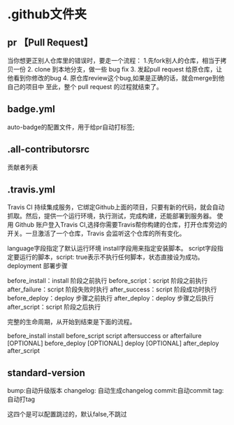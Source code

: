 # .github文件夹
## pr 【Pull Request】
当你想更正别人仓库里的错误时，要走一个流程：
1.先fork别人的仓库，相当于拷贝一份
2. clone 到本地分支，做一些 bug fix
3. 发起pull request 给原仓库，让他看到你修改的bug
4. 原仓库review这个bug,如果是正确的话，就会merge到他自己的项目中
至此，整个 pull request 的过程就结束了。

## badge.yml
auto-badge的配置文件，用于给pr自动打标签;

## .all-contributorsrc
贡献者列表

## .travis.yml
Travis CI 持续集成服务，它绑定Github上面的项目，只要有新的代码，就会自动抓取。然后，提供一个运行环境，执行测试，完成构建，还能部署到服务器。
使用 Github 账户登入Travis CI,选择你需要Travis帮你构建的仓库，打开仓库旁边的开关。一旦激活了一个仓库，Travis 会监听这个仓库的所有变化。

language字段指定了默认运行环境
install字段用来指定安装脚本。
script字段指定要运行的脚本，script: true表示不执行任何脚本，状态直接设为成功。
deployment 部署步骤

before_install：install 阶段之前执行
before_script：script 阶段之前执行
after_failure：script 阶段失败时执行
after_success：script 阶段成功时执行
before_deploy：deploy 步骤之前执行
after_deploy：deploy 步骤之后执行
after_script：script 阶段之后执行 

完整的生命周期，从开始到结束是下面的流程。

before_install
install
before_script
script
aftersuccess or afterfailure
[OPTIONAL] before_deploy
[OPTIONAL] deploy
[OPTIONAL] after_deploy
after_script


## standard-version
bump:自动升级版本
changelog: 自动生成changelog 
commit:自动commit 
tag:自动打tag  

这四个是可以配置跳过的，默认false,不跳过
